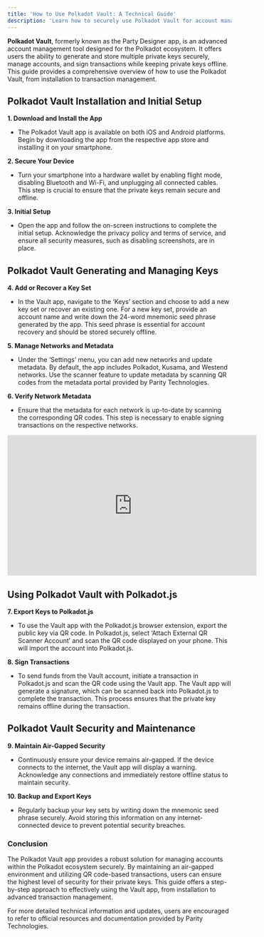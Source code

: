 ```yaml
---
title: 'How to Use Polkadot Vault: A Technical Guide'
description: 'Learn how to securely use Polkadot Vault for account management and transactions within the Polkadot ecosystem.'
---
```

**Polkadot Vault**, formerly known as the Party Designer app, is an advanced account management tool designed for the Polkadot ecosystem. It offers users the ability to generate and store multiple private keys securely, manage accounts, and sign transactions while keeping private keys offline. This guide provides a comprehensive overview of how to use the Polkadot Vault, from installation to transaction management.

Polkadot Vault Installation and Initial Setup
---------------------------------------------

**1. Download and Install the App**

- The Polkadot Vault app is available on both iOS and Android platforms. Begin by downloading the app from the respective app store and installing it on your smartphone.

**2. Secure Your Device**

- Turn your smartphone into a hardware wallet by enabling flight mode, disabling Bluetooth and Wi-Fi, and unplugging all connected cables. This step is crucial to ensure that the private keys remain secure and offline.

**3. Initial Setup**

- Open the app and follow the on-screen instructions to complete the initial setup. Acknowledge the privacy policy and terms of service, and ensure all security measures, such as disabling screenshots, are in place.

Polkadot Vault Generating and Managing Keys
-------------------------------------------

**4. Add or Recover a Key Set**

- In the Vault app, navigate to the ‘Keys’ section and choose to add a new key set or recover an existing one. For a new key set, provide an account name and write down the 24-word mnemonic seed phrase generated by the app. This seed phrase is essential for account recovery and should be stored securely offline.

**5. Manage Networks and Metadata**

- Under the ‘Settings’ menu, you can add new networks and update metadata. By default, the app includes Polkadot, Kusama, and Westend networks. Use the scanner feature to update metadata by scanning QR codes from the metadata portal provided by Parity Technologies.

**6. Verify Network Metadata**

- Ensure that the metadata for each network is up-to-date by scanning the corresponding QR codes. This step is necessary to enable signing transactions on the respective networks.

<iframe allowfullscreen="allowfullscreen" frameborder="0" height="315" src="https://www.youtube.com/embed/IG_RGLsb2g0?si=Ssjx5Jb88-ayRrqC" title="YouTube video player" width="560"></iframe>

Using Polkadot Vault with Polkadot.js
-------------------------------------

**7. Export Keys to Polkadot.js**

- To use the Vault app with the Polkadot.js browser extension, export the public key via QR code. In Polkadot.js, select ‘Attach External QR Scanner Account’ and scan the QR code displayed on your phone. This will import the account into Polkadot.js.

**8. Sign Transactions**

- To send funds from the Vault account, initiate a transaction in Polkadot.js and scan the QR code using the Vault app. The Vault app will generate a signature, which can be scanned back into Polkadot.js to complete the transaction. This process ensures that the private key remains offline during the transaction.

Polkadot Vault Security and Maintenance
---------------------------------------

**9. Maintain Air-Gapped Security**

- Continuously ensure your device remains air-gapped. If the device connects to the internet, the Vault app will display a warning. Acknowledge any connections and immediately restore offline status to maintain security.

**10. Backup and Export Keys**

- Regularly backup your key sets by writing down the mnemonic seed phrase securely. Avoid storing this information on any internet-connected device to prevent potential security breaches.

### Conclusion

The Polkadot Vault app provides a robust solution for managing accounts within the Polkadot ecosystem securely. By maintaining an air-gapped environment and utilizing QR code-based transactions, users can ensure the highest level of security for their private keys. This guide offers a step-by-step approach to effectively using the Vault app, from installation to advanced transaction management.

For more detailed technical information and updates, users are encouraged to refer to official resources and documentation provided by Parity Technologies.